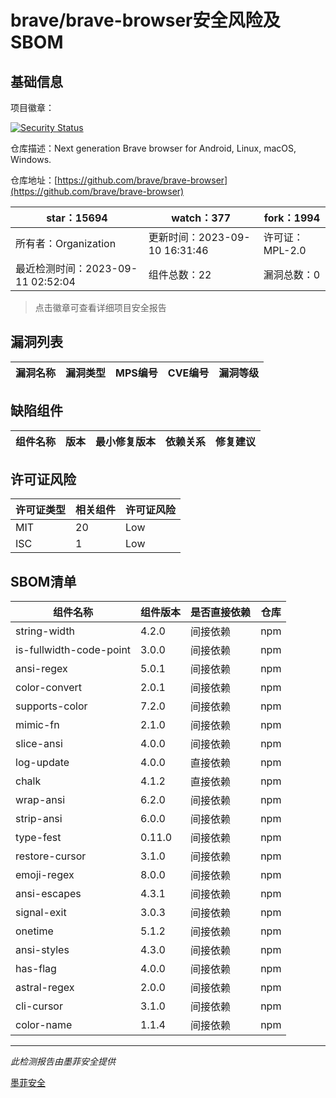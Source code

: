 # brave/brave-browser安全风险及SBOM

## 基础信息

项目徽章：

[![Security Status](https://www.murphysec.com/platform3/v31/badge/1700944519909654528.svg)](https://www.murphysec.com/console/report/1693331143520047104/1700944519909654528)

仓库描述：Next generation Brave browser for Android, Linux, macOS, Windows.

仓库地址：[https://github.com/brave/brave-browser](https://github.com/brave/brave-browser)

| star：15694 | watch：377 | fork：1994 |
| ----------- | -------------- | ------------ |
| 所有者：Organization | 更新时间：2023-09-10 16:31:46 | 许可证：MPL-2.0 |
| 最近检测时间：2023-09-11 02:52:04 | 组件总数：22 | 漏洞总数：0 |

> 点击徽章可查看详细项目安全报告



## 漏洞列表

| 漏洞名称 | 漏洞类型 | MPS编号 | CVE编号 | 漏洞等级 |
| ------- | ------ | ------- | ------ | ----- |





## 缺陷组件

| 组件名称 | 版本 | 最小修复版本 | 依赖关系 | 修复建议 |
| -------- | ---- | ------------ | -------- | -------- |





## 许可证风险

| 许可证类型 | 相关组件 | 许可证风险 |
| ---------- | -------- | ---------- |
|MIT|20|Low|
|ISC|1|Low|




## SBOM清单

| 组件名称 | 组件版本 | 是否直接依赖 | 仓库 |
| -------- | -------- | ------------ | ---- |
|string-width|4.2.0|间接依赖|npm|
|is-fullwidth-code-point|3.0.0|间接依赖|npm|
|ansi-regex|5.0.1|间接依赖|npm|
|color-convert|2.0.1|间接依赖|npm|
|supports-color|7.2.0|间接依赖|npm|
|mimic-fn|2.1.0|间接依赖|npm|
|slice-ansi|4.0.0|间接依赖|npm|
|log-update|4.0.0|直接依赖|npm|
|chalk|4.1.2|直接依赖|npm|
|wrap-ansi|6.2.0|间接依赖|npm|
|strip-ansi|6.0.0|间接依赖|npm|
|type-fest|0.11.0|间接依赖|npm|
|restore-cursor|3.1.0|间接依赖|npm|
|emoji-regex|8.0.0|间接依赖|npm|
|ansi-escapes|4.3.1|间接依赖|npm|
|signal-exit|3.0.3|间接依赖|npm|
|onetime|5.1.2|间接依赖|npm|
|ansi-styles|4.3.0|间接依赖|npm|
|has-flag|4.0.0|间接依赖|npm|
|astral-regex|2.0.0|间接依赖|npm|
|cli-cursor|3.1.0|间接依赖|npm|
|color-name|1.1.4|间接依赖|npm|


------

*此检测报告由墨菲安全提供*

[墨菲安全](www.murphysec.com)